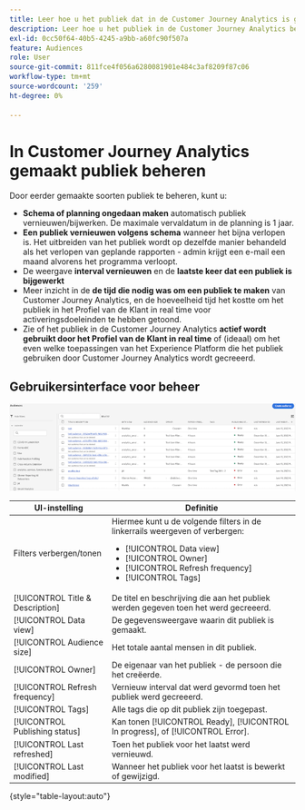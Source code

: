 ```yaml
---
title: Leer hoe u het publiek dat in de Customer Journey Analytics is gemaakt, kunt beheren
description: Leer hoe u het publiek in de Customer Journey Analytics beheert
exl-id: 0cc50f64-40b5-4245-a9bb-a60fc90f507a
feature: Audiences
role: User
source-git-commit: 811fce4f056a6280081901e484c3af8209f87c06
workflow-type: tm+mt
source-wordcount: '259'
ht-degree: 0%

---
```


# In Customer Journey Analytics gemaakt publiek beheren

Door eerder gemaakte soorten publiek te beheren, kunt u:

* **Schema of planning ongedaan maken** automatisch publiek vernieuwen/bijwerken. De maximale vervaldatum in de planning is 1 jaar.
* **Een publiek vernieuwen volgens schema** wanneer het bijna verlopen is. Het uitbreiden van het publiek wordt op dezelfde manier behandeld als het verlopen van geplande rapporten - admin krijgt een e-mail een maand alvorens het programma verloopt.
* De weergave **interval vernieuwen** en de **laatste keer dat een publiek is bijgewerkt**
* Meer inzicht in de **de tijd die nodig was om een publiek te maken** van Customer Journey Analytics, en de hoeveelheid tijd het kostte om het publiek in het Profiel van de Klant in real time voor activeringsdoeleinden te hebben getoond.
* Zie of het publiek in de Customer Journey Analytics **actief wordt gebruikt door het Profiel van de Klant in real time** of (ideaal) om het even welke toepassingen van het Experience Platform die het publiek gebruiken door Customer Journey Analytics wordt gecreeerd.

## Gebruikersinterface voor beheer

![Venster Soorten publiek met meerdere filters.](assets/manage.png)

| UI-instelling | Definitie |
| --- | --- |
| Filters verbergen/tonen | Hiermee kunt u de volgende filters in de linkerrails weergeven of verbergen: <ul><li>[!UICONTROL Data view]</li><li>[!UICONTROL Owner]</li><li>[!UICONTROL Refresh frequency]</li><li>[!UICONTROL Tags]</li></ul> |
| [!UICONTROL Title & Description] | De titel en beschrijving die aan het publiek werden gegeven toen het werd gecreeerd. |
| [!UICONTROL Data view] | De gegevensweergave waarin dit publiek is gemaakt. |
| [!UICONTROL Audience size] | Het totale aantal mensen in dit publiek. |
| [!UICONTROL Owner] | De eigenaar van het publiek - de persoon die het creëerde. |
| [!UICONTROL Refresh frequency] | Vernieuw interval dat werd gevormd toen het publiek werd gecreeerd. |
| [!UICONTROL Tags] | Alle tags die op dit publiek zijn toegepast. |
| [!UICONTROL Publishing status] | Kan tonen [!UICONTROL Ready], [!UICONTROL In progress], of [!UICONTROL Error]. |
| [!UICONTROL  Last refreshed] | Toen het publiek voor het laatst werd vernieuwd. |
| [!UICONTROL Last modified] | Wanneer het publiek voor het laatst is bewerkt of gewijzigd. |

{style="table-layout:auto"}
